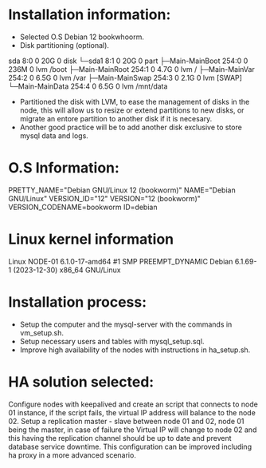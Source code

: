 # Installation information:

- Selected O.S Debian 12 bookwhoorm.
- Disk partitioning (optional).

sda                 8:0    0   20G  0 disk 
└─sda1              8:1    0   20G  0 part 
  ├─Main-MainBoot 254:0    0  236M  0 lvm  /boot
  ├─Main-MainRoot 254:1    0  4.7G  0 lvm  /
  ├─Main-MainVar  254:2    0  6.5G  0 lvm  /var
  ├─Main-MainSwap 254:3    0  2.1G  0 lvm  [SWAP]
  └─Main-MainData 254:4    0  6.5G  0 lvm  /mnt/data

- Partitioned the disk with LVM, to ease the management of disks in the node, this will allow us to resize or extend partitions to new disks, or migrate an entore partition to another disk if it is necesary.
- Another good practice will be to add another disk exclusive to store mysql data and logs.

# O.S Information:

PRETTY_NAME="Debian GNU/Linux 12 (bookworm)"
NAME="Debian GNU/Linux"
VERSION_ID="12"
VERSION="12 (bookworm)"
VERSION_CODENAME=bookworm
ID=debian

# Linux kernel information

Linux NODE-01 6.1.0-17-amd64 #1 SMP PREEMPT_DYNAMIC Debian 6.1.69-1 (2023-12-30) x86_64 GNU/Linux

# Installation process:

 - Setup the computer and the mysql-server with the commands in vm_setup.sh.
 - Setup necessary users and tables with mysql_setup.sql.
 - Improve high availability of the nodes with instructions in ha_setup.sh.

# HA solution selected:
Configure nodes with keepalived and create an script that connects to node 01 instance, if the script fails, the virtual IP address will balance to the node 02.
Setup a replication master - slave between node 01 and 02, node 01 being the master, in case of failure the Virtual IP will change to node 02 and this having the replication channel should be up to date and prevent database service downtime.
This configuration can be improved including ha proxy in a more advanced scenario.